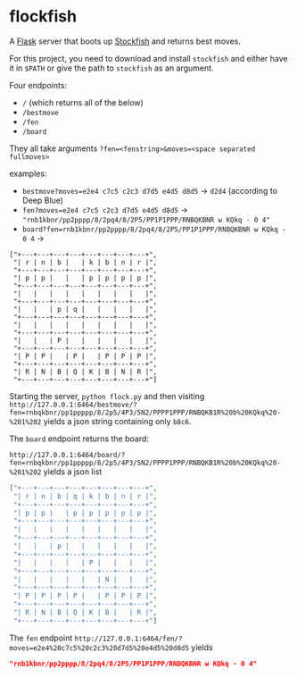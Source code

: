 # flockfish

A [Flask](https://github.com/pallets/flask) server that boots up
[Stockfish](https://github.com/official-stockfish/Stockfish) and returns best
moves.

For this project, you need to download and install `stockfish` and either have
it in `$PATH` or give the path to `stockfish` as an argument.

Four endpoints:
* `/`  (which returns all of the below)
* `/bestmove`
* `/fen`
* `/board`

They all take arguments `?fen=<fenstring>&moves=<space separated fullmoves>`

examples:
* `bestmove?moves=e2e4 c7c5 c2c3 d7d5 e4d5 d8d5` -> `d2d4` (according to Deep Blue)
* `fen?moves=e2e4 c7c5 c2c3 d7d5 e4d5 d8d5` -> `"rnb1kbnr/pp2pppp/8/2pq4/8/2P5/PP1P1PPP/RNBQKBNR w KQkq - 0 4"`
* `board?fen=rnb1kbnr/pp2pppp/8/2pq4/8/2P5/PP1P1PPP/RNBQKBNR w KQkq - 0 4` ->
```
["+---+---+---+---+---+---+---+---+",
 "| r | n | b |   | k | b | n | r |",
 "+---+---+---+---+---+---+---+---+",
 "| p | p |   |   | p | p | p | p |",
 "+---+---+---+---+---+---+---+---+",
 "|   |   |   |   |   |   |   |   |",
 "+---+---+---+---+---+---+---+---+",
 "|   |   | p | q |   |   |   |   |",
 "+---+---+---+---+---+---+---+---+",
 "|   |   |   |   |   |   |   |   |",
 "+---+---+---+---+---+---+---+---+",
 "|   |   | P |   |   |   |   |   |",
 "+---+---+---+---+---+---+---+---+",
 "| P | P |   | P |   | P | P | P |",
 "+---+---+---+---+---+---+---+---+",
 "| R | N | B | Q | K | B | N | R |",
 "+---+---+---+---+---+---+---+---+"]
```

Starting the server, `python flock.py` and then visiting
`http://127.0.0.1:6464/bestmove/?fen=rnbqkbnr/pp1ppppp/8/2p5/4P3/5N2/PPPP1PPP/RNBQKB1R%20b%20KQkq%20-%201%202`
yields
a json string containing only `b8c6`.

The `board` endpoint returns the board:

`http://127.0.0.1:6464/board/?fen=rnbqkbnr/pp1ppppp/8/2p5/4P3/5N2/PPPP1PPP/RNBQKB1R%20b%20KQkq%20-%201%202`
yields a json list
```json
["+---+---+---+---+---+---+---+---+",
 "| r | n | b | q | k | b | n | r |",
 "+---+---+---+---+---+---+---+---+",
 "| p | p |   | p | p | p | p | p |",
 "+---+---+---+---+---+---+---+---+",
 "|   |   |   |   |   |   |   |   |",
 "+---+---+---+---+---+---+---+---+",
 "|   |   | p |   |   |   |   |   |",
 "+---+---+---+---+---+---+---+---+",
 "|   |   |   |   | P |   |   |   |",
 "+---+---+---+---+---+---+---+---+",
 "|   |   |   |   |   | N |   |   |",
 "+---+---+---+---+---+---+---+---+",
 "| P | P | P | P |   | P | P | P |",
 "+---+---+---+---+---+---+---+---+",
 "| R | N | B | Q | K | B |   | R |",
 "+---+---+---+---+---+---+---+---+"]
```


The `fen` endpoint
`http://127.0.0.1:6464/fen/?moves=e2e4%20c7c5%20c2c3%20d7d5%20e4d5%20d8d5`
yields
```json
"rnb1kbnr/pp2pppp/8/2pq4/8/2P5/PP1P1PPP/RNBQKBNR w KQkq - 0 4"
 ```
